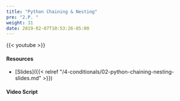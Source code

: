 ```yaml
---
title: "Python Chaining & Nesting"
pre: "2.P. "
weight: 31
date: 2019-02-07T10:53:26-05:00
---
```


{{< youtube  >}}

#### Resources

* [Slides]({{< relref "/4-conditionals/02-python-chaining-nesting-slides.md" >}})

#### Video Script
